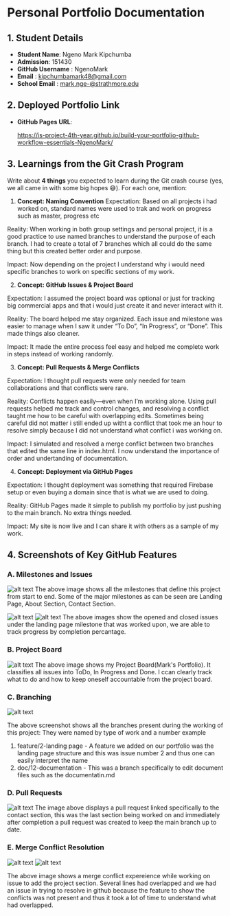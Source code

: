 # Personal Portfolio Documentation

## 1. Student Details

- **Student Name**: Ngeno Mark Kipchumba
- **Admission**: 151430
- **GitHub Username** : NgenoMark
- **Email** : kipchumbamark48@gmail.com
- **School Email** : mark.nge-@strathmore.edu

## 2. Deployed Portfolio Link

- **GitHub Pages URL**:  
  
  https://is-project-4th-year.github.io/build-your-portfolio-github-workflow-essentials-NgenoMark/

## 3. Learnings from the Git Crash Program

Write about **4 things** you expected to learn during the Git crash course (yes, we all came in with some big hopes 😅).
For each one, mention:
1. **Concept: Naming Convention**
Expectation: Based on all projects i had worked on, standard names were used to trak and work on progress such as master, progress etc

Reality: When working in both group settings and personal project, it is a good practice to use named branches to understand the purpose of each branch. I had to create a total of 7 branches which all could do the same thing but this created better order and purpose.

Impact: Now depending on the project I understand why i would need specific branches to work on specific sections of my work.

2. **Concept: GitHub Issues & Project Board**

Expectation: I assumed the project board was optional or just for tracking big commercial apps and that i would just create it and never interact with it.

Reality: The board helped me stay organized. Each issue and milestone was easier to manage when I saw it under “To Do”, “In Progress”, or “Done”. This made things also cleaner.

Impact: It made the entire process feel easy and helped me complete work in steps instead of working randomly.


3. **Concept: Pull Requests & Merge Conflicts**

Expectation: I thought pull requests were only needed for team collaborations and that conflicts were rare.

Reality: Conflicts happen easily—even when I’m working alone. Using pull requests helped me track and control changes, and resolving a conflict taught me how to be careful with overlapping edits. Sometimes being careful did not matter i still ended up witht a conflict that took me an hour to resolve simply because I did not  understand what conflict i was working on.

Impact: I simulated and resolved a merge conflict between two branches that edited the same line in index.html. I now understand the importance of order and undertanding of documentation.


4. **Concept: Deployment via GitHub Pages**

Expectation: I thought deployment was something that required Firebase setup or even buying a domain since that is what we are used to doing.

Reality: GitHub Pages made it simple to publish my portfolio by just pushing to the main branch. No extra things needed.

Impact: My site is now live and I can share it with others as a sample of my work.


## 4. Screenshots of Key GitHub Features

### A. Milestones and Issues

![alt text](images/image.png)
The above image shows all the milestones that define this project from start to end. Some of the major milestones as can be seen are Landing Page, About Section, Contact Section.


![alt text](images/image-1.png)
![alt text](images/image-2.png)
The above images show the opened and closed issues under the landing page milestone that was worked upon, we are able to track progress by completion percantage.



### B. Project Board

![alt text](images/image-3.png)
The above image shows my Project Board(Mark's Portfolio).
It classifies all issues into ToDo, In Progress and Done.
I ccan clearly track what to do and how to keep oneself accountable from the project board.



### C. Branching

![alt text](images/image-7.png)

The above screenshot shows all the branches present during the working of this project:
They were named by type of work and a number
example 
1. feature/2-landing page - A feature we added on our portfolio was the landing page structure and this was issue number 2 and thus one can easily interpret the name
2. doc/12-documentation - This was a branch specifically to edit document files such as the documentatin.md



### D. Pull Requests

![alt text](images/image-4.png)
The image above displays a pull request linked specifically to the contact section, this was the last section being worked on and immediately after completion a pull request was created to keep the main branch up to date. 



### E. Merge Conflict Resolution

![alt text](images/image-5.png)
![alt text](images/image-6.png)

The above image shows a merge conflict expereience while working on issue to add the project section.
Several lines had overlapped and we had an issue in trying to resolve in github because the feature to show the conflicts was not present and thus it took a lot of time to understand what had overlapped.

